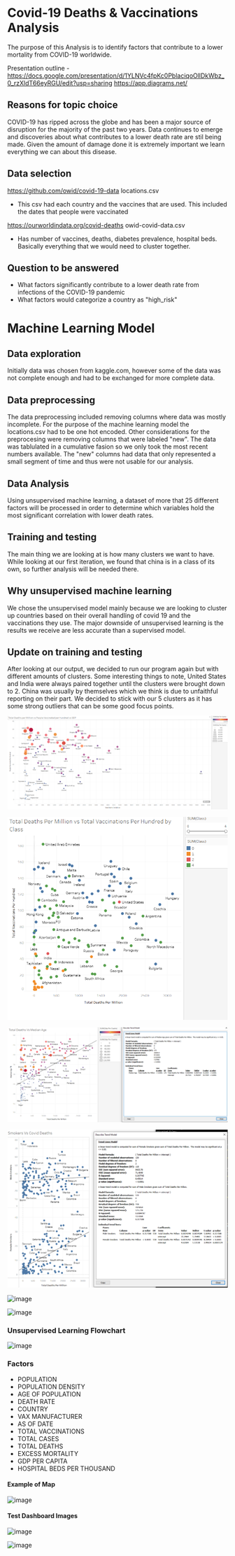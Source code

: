 # Covid-19 Deaths & Vaccinations Analysis
The purpose of this Analysis is to identify factors that contribute to a lower mortality from COVID-19 worldwide.

Presentation outline - https://docs.google.com/presentation/d/1YLNVc4fpKc0PblaciqoOllDkWbz_0_rzXldT66eyRGU/edit?usp=sharing
https://app.diagrams.net/

## Reasons for topic choice
COVID-19 has ripped across the globe and has been a major source of disruption for the majority of the past two years. Data continues to emerge and discoveries about what contributes to a lower death rate are stil being made. Given the amount of damage done it is extremely important we learn everything we can about this disease.

## Data selection
https://github.com/owid/covid-19-data
locations.csv
 - This csv had each country and the vaccines that are used. This included the dates that people were vaccinated

https://ourworldindata.org/covid-deaths
owid-covid-data.csv
 - Has number of vaccines, deaths, diabetes prevalence, hospital beds. Basically everything that we would need to cluster together.

## Question to be answered
- What factors significantly contribute to a lower death rate from infections of the COVID-19 pandemic
- What factors would categorize a country as "high_risk"

# Machine Learning Model

## Data exploration
Initially data was chosen from kaggle.com, however some of the data was not complete enough and had to be exchanged for more complete data.

## Data preprocessing
The data preprocessing included removing columns where data was mostly incomplete. For the purpose of the machine learning model the locations.csv had to be one hot encoded. Other considerations for the preprocesing were removing columns that were labeled "new". The data was tablulated in a cumulative fasion so we only took the most recent numbers available. The "new" columns had data that only represented a small segment of time and thus were not usable for our analysis.

## Data Analysis
Using unsupervised machine learning, a dataset of more that 25 different factors will be processed in order to determine which variables hold the most significant correlation with lower death rates.

## Training and testing
The main thing we are looking at is how many clusters we want to have. While looking at our first iteration, we found that china is in a class of its own, so further analysis will be needed there.

## Why unsupervised machine learning
We chose the unsupervised model mainly because we are looking to cluster up countries based on their overall handling of covid 19 and the vaccinations they use. The major downside of unsupervised learning is the results we receive are less accurate than a supervised model.

## Update on training and testing
After looking at our output, we decided to run our program again but with different amounts of clusters. Some interesting things to note, United States and India were always paired together until the clusters were brought down to 2. China was usually by themselves which we think is due to unfaithful reporting on their part. We decided to stick with our 5 clusters as it has some strong outliers that can be some good focus points.

![image](https://github.com/bazibuhejm/covid-19_data-set-Group-IV/blob/main/Resources/PNG%20files/Vac%20VS%20Death%20VS%20GDP.PNG)

![image](https://github.com/bazibuhejm/covid-19_data-set-Group-IV/blob/main/Resources/PNG%20files/All%20Class%20vs%20Deaths%20vs%20Vax.PNG)

![image](https://github.com/bazibuhejm/covid-19_data-set-Group-IV/blob/main/Resources/PNG%20files/Deaths%20vs%20Median%20Age.PNG)

![image](https://github.com/bazibuhejm/covid-19_data-set-Group-IV/blob/main/Resources/PNG%20files/Smokers%20vs%20Deaths.PNG)

![image](https://user-images.githubusercontent.com/81878169/133534532-96aa94fc-6103-479b-9da7-536ebbcb5c5f.png)

![image](https://user-images.githubusercontent.com/81878169/134742417-a85b7f51-e90e-4326-ab32-486e45edd41c.png)


### Unsupervised Learning Flowchart

![image](https://user-images.githubusercontent.com/81878169/132781422-64f37ff3-e194-450e-aeff-baf2d02506b8.png)


### Factors
- POPULATION
- POPULATION DENSITY
- AGE OF POPULATION
- DEATH RATE
- COUNTRY
- VAX MANUFACTURER
- AS OF DATE
- TOTAL VACCINATIONS
- TOTAL CASES
- TOTAL DEATHS
- EXCESS MORTALITY
- GDP PER CAPITA
- HOSPITAL BEDS PER THOUSAND
 
#### Example of Map

![image](https://user-images.githubusercontent.com/81878169/134264891-94febe63-fa6e-42c3-8a6f-f60a23e5c690.png)

#### Test Dashboard Images

![image](https://user-images.githubusercontent.com/81878169/134265081-e2d0d6e3-b95a-4adc-86b4-44afc9a6bc1e.png)

![image](https://user-images.githubusercontent.com/81878169/134265114-db269260-b345-46ae-b12e-ddcc8715abdf.png)
